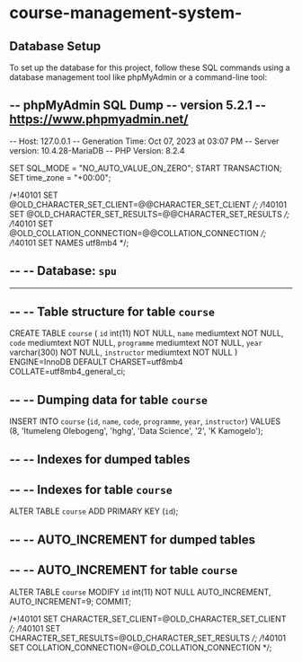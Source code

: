 # course-management-system-

## Database Setup

To set up the database for this project, follow these SQL commands using a database management tool like phpMyAdmin or a command-line tool:


-- phpMyAdmin SQL Dump
-- version 5.2.1
-- https://www.phpmyadmin.net/
--
-- Host: 127.0.0.1
-- Generation Time: Oct 07, 2023 at 03:07 PM
-- Server version: 10.4.28-MariaDB
-- PHP Version: 8.2.4

SET SQL_MODE = "NO_AUTO_VALUE_ON_ZERO";
START TRANSACTION;
SET time_zone = "+00:00";


/*!40101 SET @OLD_CHARACTER_SET_CLIENT=@@CHARACTER_SET_CLIENT */;
/*!40101 SET @OLD_CHARACTER_SET_RESULTS=@@CHARACTER_SET_RESULTS */;
/*!40101 SET @OLD_COLLATION_CONNECTION=@@COLLATION_CONNECTION */;
/*!40101 SET NAMES utf8mb4 */;

--
-- Database: `spu`
--

-- --------------------------------------------------------

--
-- Table structure for table `course`
--

CREATE TABLE `course` (
  `id` int(11) NOT NULL,
  `name` mediumtext NOT NULL,
  `code` mediumtext NOT NULL,
  `programme` mediumtext NOT NULL,
  `year` varchar(300) NOT NULL,
  `instructor` mediumtext NOT NULL
) ENGINE=InnoDB DEFAULT CHARSET=utf8mb4 COLLATE=utf8mb4_general_ci;

--
-- Dumping data for table `course`
--

INSERT INTO `course` (`id`, `name`, `code`, `programme`, `year`, `instructor`) VALUES
(8, 'Itumeleng Olebogeng', 'hghg', 'Data Science', '2', 'K Kamogelo');

--
-- Indexes for dumped tables
--

--
-- Indexes for table `course`
--
ALTER TABLE `course`
  ADD PRIMARY KEY (`id`);

--
-- AUTO_INCREMENT for dumped tables
--

--
-- AUTO_INCREMENT for table `course`
--
ALTER TABLE `course`
  MODIFY `id` int(11) NOT NULL AUTO_INCREMENT, AUTO_INCREMENT=9;
COMMIT;

/*!40101 SET CHARACTER_SET_CLIENT=@OLD_CHARACTER_SET_CLIENT */;
/*!40101 SET CHARACTER_SET_RESULTS=@OLD_CHARACTER_SET_RESULTS */;
/*!40101 SET COLLATION_CONNECTION=@OLD_COLLATION_CONNECTION */;
